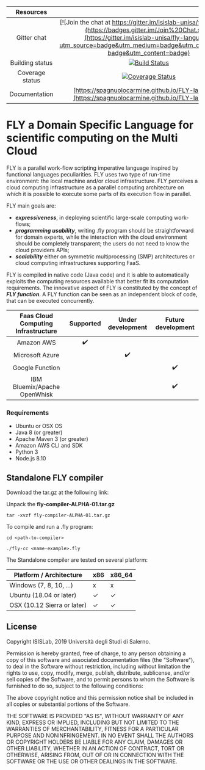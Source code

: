 
|Resources| |
|:-----------------:|:-:|
|  Gitter chat 		| [![Join the chat at https://gitter.im/isislab-unisa/fly-language](https://badges.gitter.im/Join%20Chat.svg)](https://gitter.im/isislab-unisa/fly-language?utm_source=badge&utm_medium=badge&utm_campaign=pr-badge&utm_content=badge)  |
|  Building status 	| [![Build Status](https://travis-ci.org/spagnuolocarmine/FLY-language.svg?branch=master)](https://travis-ci.org/spagnuolocarmine/FLY-language) |
|  Coverage status 	| [![Coverage Status](https://coveralls.io/repos/github/spagnuolocarmine/FLY-language/badge.svg?branch=master)](https://coveralls.io/github/spagnuolocarmine/FLY-language?branch=master)  |
|  Documentation    | [https://spagnuolocarmine.github.io/FLY-language/](https://spagnuolocarmine.github.io/FLY-language/) |


# FLY a Domain Specific Language for scientific computing on the Multi Cloud 

FLY is a parallel work-flow scripting imperative language inspired by functional languages peculiarities.
FLY uses two type of run-time environment: the local machine and/or cloud infrastructure. FLY perceives a cloud computing infrastructure as a parallel computing architecture on which it is possible to execute some parts of its execution flow in parallel.

FLY main goals are:
* ___expressiveness___, in deploying scientific large-scale computing work-flows;
* ___programming usability___, writing .fly program should be straightforward for domain experts, while the interaction with the cloud environment should be completely transparent; the users do not need to know the cloud providers APIs;
* ___scalability___ either on symmetric multiprocessing (SMP) architectures or cloud computing infrastructures supporting FaaS. 

FLY is compiled in native code (Java code) and it is able to automatically exploits the computing resources available that better fit its computation requirements. The innovative aspect of FLY is constituted by the concept of ___FLY function___. A FLY function can be seen as an independent block of code, that can be executed concurrently.

| Faas Cloud Computing Infrastructure | Supported          | Under development  | Future development |
|:-------------------------------------:|:--------------------:|:--------------------:|:--------------------:|
| Amazon AWS                          | :heavy_check_mark: |                    |                    |
| Microsoft Azure                     |                    | :heavy_check_mark: |                    |
| Google Function                     |                    |                    | :heavy_check_mark: |
| IBM Bluemix/Apache OpenWhisk        |                    |                    | :heavy_check_mark: |

### Requirements

- Ubuntu or OSX OS
- Java 8 (or greater)
- Apache Maven 3 (or greater)
- Amazon AWS CLI and SDK
- Python 3
- Node.js 8.10

## Standalone FLY compiler

Download the tar.gz at the following link:  


Unpack the __fly-compiler-ALPHA-01.tar.gz__ 
```
tar -xvzf fly-compiler-ALPHA-01.tar.gz
```

To compile and run a .fly program:
```
cd <path-to-compiler> 

./fly-cc <name-example>.fly
```


The Standalone compiler are tested on several platform:

| Platform / Architecture     | x86 | x86_64 |
|-----------------------------|-----|--------|
| Windows (7, 8, 10, ...)     | x   | x      |
| Ubuntu (18.04 or later)     | ✓   | ✓      |
| OSX (10.12 Sierra or later) | ✓   | ✓      |

## License

Copyright ISISLab, 2019 Università degli Studi di Salerno.

Permission is hereby granted, free of charge, to any person obtaining a copy
of this software and associated documentation files (the "Software"), to deal
in the Software without restriction, including without limitation the rights
to use, copy, modify, merge, publish, distribute, sublicense, and/or sell
copies of the Software, and to permit persons to whom the Software is
furnished to do so, subject to the following conditions:

The above copyright notice and this permission notice shall be included in
all copies or substantial portions of the Software.

THE SOFTWARE IS PROVIDED "AS IS", WITHOUT WARRANTY OF ANY KIND, EXPRESS OR
IMPLIED, INCLUDING BUT NOT LIMITED TO THE WARRANTIES OF MERCHANTABILITY,
FITNESS FOR A PARTICULAR PURPOSE AND NONINFRINGEMENT. IN NO EVENT SHALL THE
AUTHORS OR COPYRIGHT HOLDERS BE LIABLE FOR ANY CLAIM, DAMAGES OR OTHER
LIABILITY, WHETHER IN AN ACTION OF CONTRACT, TORT OR OTHERWISE, ARISING FROM,
OUT OF OR IN CONNECTION WITH THE SOFTWARE OR THE USE OR OTHER DEALINGS IN
THE SOFTWARE.

